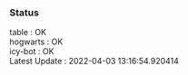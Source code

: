 ### Status


table : OK  
hogwarts : OK  
icy-bot : OK  
Latest Update : 2022-04-03 13:16:54.920414
